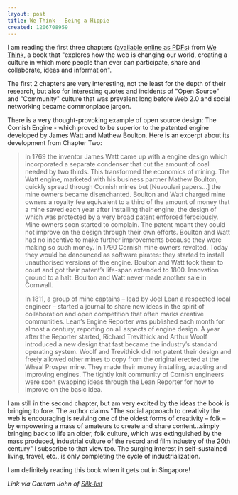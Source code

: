 ```yaml
--- 
layout: post
title: We Think - Being a Hippie
created: 1206708959
---
```

<p>I am reading the first three chapters (<a href="http://www.wethinkthebook.net/home.aspx">available online as PDFs</a>) from <a href="http://www.wethinkthebook.net/home.aspx">We Think</a>, a book that "explores how the web is changing our world, creating a culture in which more people than ever can participate, share and collaborate, ideas and information". </p>
<p>The first 2 chapters are very interesting, not the least for the depth of their research, but also for interesting quotes and incidents of "Open Source" and "Community" culture that was prevalent long before Web 2.0 and social networking became commonplace jargon.</p>
<p>There is a very thought-provoking example of open source design: The Cornish Engine - which proved to be superior to the patented engine developed by James Watt and Mathew Boulton. Here is an excerpt about its development from Chapter Two:</p>
<blockquote><p>In 1769 the inventor James Watt came up with a engine design which incorporated a separate condenser that cut the amount of coal needed by two thirds. This transformed the economics of mining. The Watt engine, marketed with his business partner Mathew Boulton, quickly spread through Cornish mines but [Nuvoulari papers...] the mine owners became disenchanted. Boulton and Watt charged mine owners a royalty fee equivalent to a third of the amount of money that a mine saved each year after installing their engine, the design of which was protected by a very broad patent enforced ferociously. Mine owners soon started to complain. The patent meant they could not improve on the design through their own efforts. Boulton and Watt had no incentive to make further improvements because they were making so such money. In 1790 Cornish mine owners revolted. Today they would be denounced as software pirates: they started to install unauthorised versions of the engine. Boulton and Watt took them to court and got their patent’s life-span extended to 1800. Innovation ground to a halt. Boulton and Watt never made another sale in Cornwall. </p>
<p>In 1811, a group of mine captains – lead by Joel Lean a respected local engineer – started a journal to share new ideas in the spirit of collaboration and open competition that often marks creative communities. Lean’s Engine Reporter was published each month for almost a century, reporting on all aspects of engine design. A year after the Reporter started, Richard Trevithick and Arthur Woolf introduced a new design that fast became the industry’s standard operating system. Woolf and Trevithick did not patent their design and freely allowed other mines to copy from the original erected at the Wheal Prosper mine. They made their money installing, adapting and improving engines. The tightly knit community of Cornish engineers were soon swapping ideas through the Lean Reporter for how to improve on the basic idea.</p></blockquote>
<p>I am still in the second chapter, but am very excited by the ideas the book is bringing to fore. The author claims "The social approach to creativity the web is encouraging is reviving one of the oldest forms of creativity – folk – by empowering a mass of amateurs to create and share content&hellip;simply bringing back to life an older, folk culture, which was extinguished by the mass produced, industrial culture of the record and film industry of the 20th century" I subscribe to that view too. The surging interest in self-sustained living, travel, etc., is only completing the cycle of industrialization.</p> 
<p>I am definitely reading this book when it gets out in Singapore!</p> 
<p><em>Link via Gautam John of <a href="http://silk.arachnis.com/">Silk-list</a></em></p>
